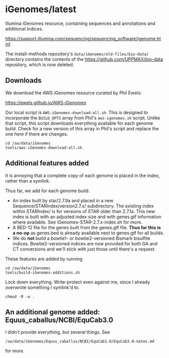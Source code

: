 iGenomes/latest
=================

Illumina iGenomes resource, containing sequences and annotations and additional indices.

<https://support.illumina.com/sequencing/sequencing_software/igenome.html>


The install-methods repository's `data/iGenomes/old-files/bio-data/` directory
contains the contents of the https://github.com/UPPMAX/bio-data repository,
which is now deleted.


Downloads
---------

We download the AWS iGenomes resource curated by Phil Ewels:

<https://ewels.github.io/AWS-iGenomes>


Our local script is `AWS-iGenomes-download-all.sh`. This is designed to
incorporate the `BUILD_OPTS` array from Phil's `aws-igenomes.sh` script. Unlike
that script, this script downloads everything available for each genome build.
Check for a new version of this array in Phil's script and replace the one here
if there are changes.


    cd /sw/data/iGenomes
    tools/aws-iGenomes-download-all.sh



Additional features added
-------------------------

It is annoying that a complete copy of each genome is placed in the index, rather than a symlink.

Thus far, we add for each genome build:

  *  An index built by star/2.7.9a and placed in a new Sequence/STARIndex/version2.7.x/ subdirectory. The existing index within STARIndex/ is for versions of STAR older than 2.7.1a. This new index is built with an adjusted index size and with genes.gtf information where available. See iGenomes-STAR-2.7.x-index.sh for more.
  *  A BED-12 file for the genes built from the genes.gtf file. **Thus far this is a no-op** as genes.bed is already available next to genes.gtf for all builds.
  *  We do **not** build a bowtie1- or bowtie2-versioned Bismark bisulfite indices. Bowtie2-versioned indices are now provided for both GA and CT conversions and we'll stick with just those until there's a request.

These features are added by running

    cd /sw/data/iGenomes
    tools/build-iGenomes-additions.sh

Lock down everything. Write-protect even against me, since I already overwrote something I symlink'd to.

    chmod -R -w .


An additional genome added: Equus_caballus/NCBI/EquCab3.0
---------------------------------------------------------

I didn't provide everything, but several things.  See

    /sw/data/iGenomes/Equus_caballus/NCBI/EquCab3.0/EquCab3.0-notes.md

for more.
